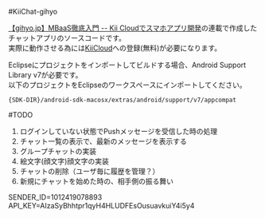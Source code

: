 #KiiChat-gihyo

[【gihyo.jp】MBaaS徹底入門 -- Kii Cloudでスマホアプリ開発](http://gihyo.jp/dev/serial/01/mbaas)の連載で作成したチャットアプリのソースコードです。  
実際に動作させる為には[KiiCloud](https://developer.kii.com/?locale=jp)への登録(無料)が必要になります。


Eclipseにプロジェクトをインポートしてビルドする場合、Android Support Library v7が必要です。  
以下のプロジェクトをEclipseのワークスペースにインポートしてください。

    {SDK-DIR}/android-sdk-macosx/extras/android/support/v7/appcompat


#TODO

1. ログインしていない状態でPushメッセージを受信した時の処理
2. チャット一覧の表示で、最新のメッセージを表示する
3. グループチャットの実装
4. 絵文字(顔文字)顔文字の実装
5. チャットの削除（ユーザ毎に履歴を管理？）
6. 新規にチャットを始めた時の、相手側の振る舞い

SENDER_ID=1012419078893  
API_KEY=AIzaSyBhhtpr1qyH4HLUDFEsOusuavkuiY4i5y4